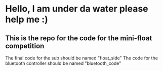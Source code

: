 # Hello, I am under da water please help me :)
## This is the repo for the code for the mini-float competition
The final code for the sub should be named "float_side"
The code for the bluetooth controller should be named "bluetooth_code"